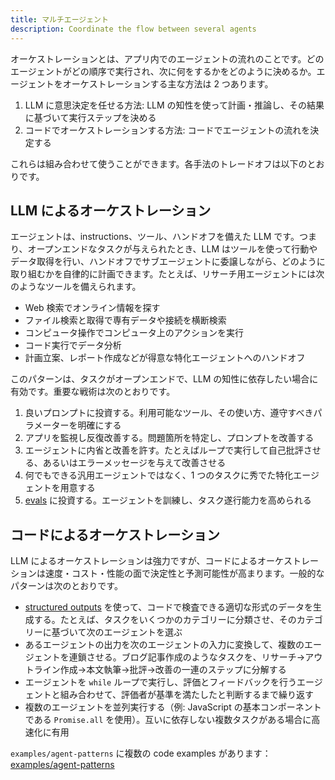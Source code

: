 ```yaml
---
title: マルチエージェント
description: Coordinate the flow between several agents
---
```


オーケストレーションとは、アプリ内でのエージェントの流れのことです。どのエージェントがどの順序で実行され、次に何をするかをどのように決めるか。エージェントをオーケストレーションする主な方法は 2 つあります。

1. LLM に意思決定を任せる方法: LLM の知性を使って計画・推論し、その結果に基づいて実行ステップを決める
2. コードでオーケストレーションする方法: コードでエージェントの流れを決定する

これらは組み合わせて使うことができます。各手法のトレードオフは以下のとおりです。

## LLM によるオーケストレーション

エージェントは、instructions、ツール、ハンドオフを備えた LLM です。つまり、オープンエンドなタスクが与えられたとき、LLM はツールを使って行動やデータ取得を行い、ハンドオフでサブエージェントに委譲しながら、どのように取り組むかを自律的に計画できます。たとえば、リサーチ用エージェントには次のようなツールを備えられます。

- Web 検索でオンライン情報を探す
- ファイル検索と取得で専有データや接続を横断検索
- コンピュータ操作でコンピュータ上のアクションを実行
- コード実行でデータ分析
- 計画立案、レポート作成などが得意な特化エージェントへのハンドオフ

このパターンは、タスクがオープンエンドで、LLM の知性に依存したい場合に有効です。重要な戦術は次のとおりです。

1. 良いプロンプトに投資する。利用可能なツール、その使い方、遵守すべきパラメーターを明確にする
2. アプリを監視し反復改善する。問題箇所を特定し、プロンプトを改善する
3. エージェントに内省と改善を許す。たとえばループで実行して自己批評させる、あるいはエラーメッセージを与えて改善させる
4. 何でもできる汎用エージェントではなく、1 つのタスクに秀でた特化エージェントを用意する
5. [evals](https://platform.openai.com/docs/guides/evals) に投資する。エージェントを訓練し、タスク遂行能力を高められる

## コードによるオーケストレーション

LLM によるオーケストレーションは強力ですが、コードによるオーケストレーションは速度・コスト・性能の面で決定性と予測可能性が高まります。一般的なパターンは次のとおりです。

- [structured outputs](https://platform.openai.com/docs/guides/structured-outputs) を使って、コードで検査できる適切な形式のデータを生成する。たとえば、タスクをいくつかのカテゴリーに分類させ、そのカテゴリーに基づいて次のエージェントを選ぶ
- あるエージェントの出力を次のエージェントの入力に変換して、複数のエージェントを連鎖させる。ブログ記事作成のようなタスクを、リサーチ→アウトライン作成→本文執筆→批評→改善の一連のステップに分解する
- エージェントを `while` ループで実行し、評価とフィードバックを行うエージェントと組み合わせて、評価者が基準を満たしたと判断するまで繰り返す
- 複数のエージェントを並列実行する（例: JavaScript の基本コンポーネントである `Promise.all` を使用）。互いに依存しない複数タスクがある場合に高速化に有用

`examples/agent-patterns` に複数の code examples があります：[examples/agent-patterns](https://github.com/openai/openai-agents-js/tree/main/examples/agent-patterns)
